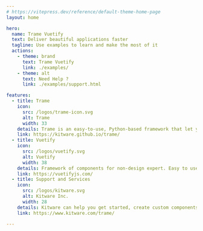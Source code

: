 ```yaml
---
# https://vitepress.dev/reference/default-theme-home-page
layout: home

hero:
  name: Trame Vuetify
  text: Deliver beautiful applications faster
  tagline: Use examples to learn and make the most of it
  actions:
    - theme: brand
      text: Trame Vuetify
      link: ./examples/
    - theme: alt
      text: Need Help ?
      link: ./examples/support.html

features:
  - title: Trame
    icon:
      src: /logos/trame-icon.svg
      alt: Trame
      width: 33
    details: Trame is an easy-to-use, Python-based framework that let you create desktop like application with a web front-end.
    link: https://kitware.github.io/trame/
  - title: Vuetify
    icon:
      src: /logos/vuetify.svg
      alt: Vuetify
      width: 38
    details: Framework of components for non-design expert. Easy to use, beautifully handcrafted components library available in trame.
    link: https://vuetifyjs.com/
  - title: Support and Services
    icon:
      src: /logos/kitware.svg
      alt: Kitware Inc.
      width: 28
    details: Kitware can help you get started, create custom components, or even build full applications. Our team is here to help.  Please contact us
    link: https://www.kitware.com/trame/

---
```


